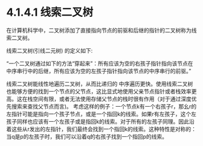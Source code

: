 # 4.1.4.1 线索二叉树

在计算机科学中，二叉树添加了直接指向节点的前驱和后继的指针的二叉树称为线索二叉树。

线索二叉树(引线二元树) 的定义如下:

“一个二叉树通过如下的方法“穿起来”：所有应该为空的右孩子指针指向该节点在中序串行中的后继，所有应该为空的左孩子指针指向该节点的中序串行的前驱。”

线索二叉树能线性地遍历二叉树，从而比递归的 中序遍历更快。使用线索二叉树也能够方便的找到一个节点的父节点，这比显式地使用父亲节点指针或者栈效率更高。这在栈空间有限，或者无法使用存储父节点的栈时很有作用（对于通过深度优先搜索来查找父节点而言)。 考虑这样的例子：一个节点k有一个右孩子r，那幺r的左指针可能是指向一个孩子节点，或是一个指回k的线索。如果r有左孩子，这个左孩子同样也应该有一个左孩子或是指回k的线索。对于所有的左孩子同理。因此沿着这些从r发出的左指针，我们最终会找到一个指回k的线索。这种特性是对称的：当q是p的左孩子时，我们可以沿着q的右孩子找到一个指回p的线索。